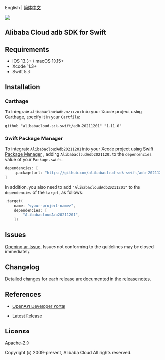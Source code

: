 English | [简体中文](README-CN.md)

![](https://aliyunsdk-pages.alicdn.com/icons/AlibabaCloud.svg)

## Alibaba Cloud adb SDK for Swift

## Requirements

- iOS 13.3+ / macOS 10.15+
- Xcode 11.3+
- Swift 5.6

## Installation

### Carthage

To integrate `AlibabacloudAdb20211201` into your Xcode project using [Carthage](https://github.com/Carthage/Carthage), specify it in your `Cartfile`:

```ogdl
github "alibabacloud-sdk-swift/adb-20211201" "1.11.0"
```

### Swift Package Manager

To integrate `AlibabacloudAdb20211201` into your Xcode project using [Swift Package Manager](https://swift.org/package-manager/) , adding `AlibabacloudAdb20211201` to the `dependencies` value of your `Package.swift`.

```swift
dependencies: [
    .package(url: "https://github.com/alibabacloud-sdk-swift/adb-20211201.git", from: "1.11.0")
]
```

In addition, you also need to add `"AlibabacloudAdb20211201"` to the `dependencies` of the `target`, as follows:

```swift
.target(
    name: "<your-project-name>",
    dependencies: [
        "AlibabacloudAdb20211201",
    ])
```

## Issues

[Opening an Issue](https://github.com/alibabacloud-sdk-swift/adb-20211201/issues/new), Issues not conforming to the guidelines may be closed immediately.

## Changelog

Detailed changes for each release are documented in the [release notes](./ChangeLog.txt).

## References

* [OpenAPI Developer Portal](https://next.api.alibabacloud.com/home)
- [Latest Release](https://github.com/alibabacloud-sdk-swift/adb-20211201)

## License

[Apache-2.0](http://www.apache.org/licenses/LICENSE-2.0)

Copyright (c) 2009-present, Alibaba Cloud All rights reserved.
